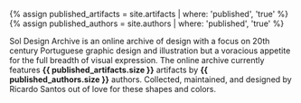 {% assign published_artifacts = site.artifacts | where: 'published', 'true' %}
{% assign published_authors = site.authors | where: 'published', 'true' %}

<p class="about-sol">
Sol Design Archive is an online archive of design with a focus on 20th century Portuguese graphic design and illustration but a voracious appetite for the full breadth of visual expression. The online archive currently features <strong>{{ published_artifacts.size }}</strong> artifacts by <strong>{{ published_authors.size }}</strong> authors. Collected, maintained, and designed by Ricardo Santos out of love for these shapes and colors.
</p>
